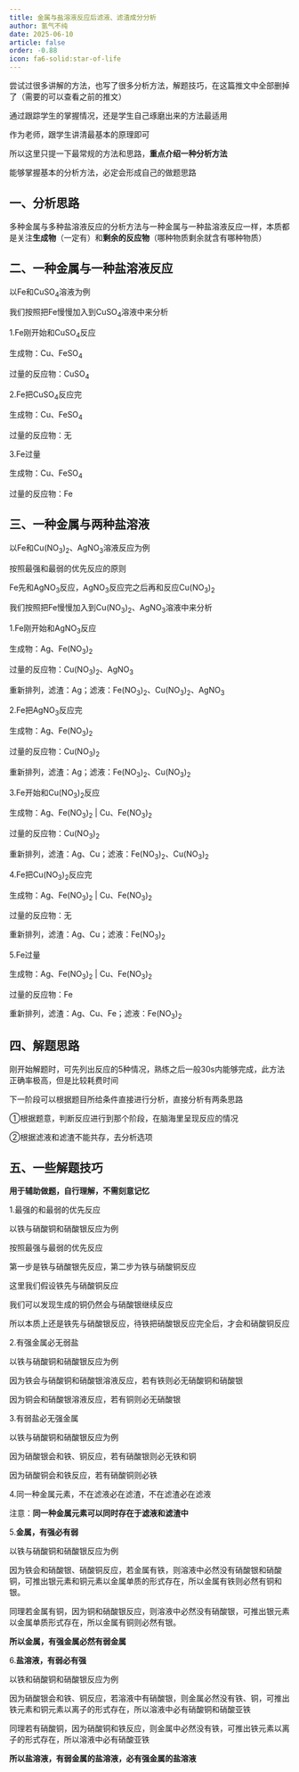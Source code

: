 ```yaml
---
title: 金属与盐溶液反应后滤液、滤渣成分分析
author: 氢气不纯
date: 2025-06-10
article: false
order: -0.88
icon: fa6-solid:star-of-life
---
```


尝试过很多讲解的方法，也写了很多分析方法，解题技巧，在这篇推文中全部删掉了（需要的可以查看之前的推文）

通过跟踪学生的掌握情况，还是学生自己琢磨出来的方法最适用

作为老师，跟学生讲清最基本的原理即可

所以这里只提一下最常规的方法和思路，**重点介绍一种分析方法**

能够掌握基本的分析方法，必定会形成自己的做题思路

## 一、分析思路	

多种金属与多种盐溶液反应的分析方法与一种金属与一种盐溶液反应一样，本质都是关注**生成物**（一定有）和**剩余的反应物**（哪种物质剩余就含有哪种物质）

## 二、一种金属与一种盐溶液反应

以Fe和CuSO<sub>4</sub>溶液为例

我们按照把Fe慢慢加入到CuSO<sub>4</sub>溶液中来分析

1.Fe刚开始和CuSO<sub>4</sub>反应

生成物：Cu、FeSO<sub>4</sub>

过量的反应物：CuSO<sub>4</sub>

2.Fe把CuSO<sub>4</sub>反应完

生成物：Cu、FeSO<sub>4</sub>

过量的反应物：无

3.Fe过量

生成物：Cu、FeSO<sub>4</sub>

过量的反应物：Fe

## 三、一种金属与两种盐溶液	

以Fe和Cu(NO<sub>3</sub>)<sub>2</sub>、AgNO<sub>3</sub>溶液反应为例

按照最强和最弱的优先反应的原则

Fe先和AgNO<sub>3</sub>反应，AgNO<sub>3</sub>反应完之后再和反应Cu(NO<sub>3</sub>)<sub>2</sub>​  

我们按照把Fe慢慢加入到Cu(NO<sub>3</sub>)<sub>2</sub>​、AgNO<sub>3</sub>溶液中来分析

1.Fe刚开始和AgNO<sub>3</sub>​反应

生成物：Ag、Fe(NO<sub>3</sub>)<sub>2</sub>

过量的反应物：Cu(NO<sub>3</sub>)<sub>2</sub>、AgNO<sub>3</sub>

重新排列，滤渣：Ag；滤液：Fe(NO<sub>3</sub>)<sub>2</sub>、Cu(NO<sub>3</sub>)<sub>2</sub>、AgNO<sub>3</sub>​

2.Fe把AgNO<sub>3</sub>​反应完

生成物：Ag、Fe(NO<sub>3</sub>)<sub>2</sub>

过量的反应物：Cu(NO<sub>3</sub>)<sub>2</sub>

重新排列，滤渣：Ag；滤液：Fe(NO<sub>3</sub>)<sub>2</sub>、Cu(NO<sub>3</sub>)<sub>2</sub>

3.Fe开始和Cu(NO<sub>3</sub>)<sub>2</sub>反应

生成物：Ag、Fe(NO<sub>3</sub>)<sub>2</sub> | Cu、Fe(NO<sub>3</sub>)<sub>2</sub>

过量的反应物：Cu(NO<sub>3</sub>)<sub>2</sub>

重新排列，滤渣：Ag、Cu；滤液：Fe(NO<sub>3</sub>)<sub>2</sub>、Cu(NO<sub>3</sub>)<sub>2</sub>

4.Fe把Cu(NO<sub>3</sub>)<sub>2</sub>反应完

生成物：Ag、Fe(NO<sub>3</sub>)<sub>2</sub> | Cu、Fe(NO<sub>3</sub>)<sub>2</sub>

过量的反应物：无	

重新排列，滤渣：Ag、Cu；滤液：Fe(NO<sub>3</sub>)<sub>2</sub>

5.Fe过量

生成物：Ag、Fe(NO<sub>3</sub>)<sub>2</sub> | Cu、Fe(NO<sub>3</sub>)<sub>2</sub>

过量的反应物：Fe

重新排列，滤渣：Ag、Cu、Fe；滤液：Fe(NO<sub>3</sub>)<sub>2</sub>

## 四、解题思路

刚开始解题时，可先列出反应的5种情况，熟练之后一般30s内能够完成，此方法正确率极高，但是比较耗费时间

下一阶段可以根据题目所给条件直接进行分析，直接分析有两条思路

①根据题意，判断反应进行到那个阶段，在脑海里呈现反应的情况

②根据滤液和滤渣不能共存，去分析选项

## 五、一些解题技巧	

**用于辅助做题，自行理解，不需刻意记忆**

1.最强的和最弱的优先反应

以铁与硝酸铜和硝酸银反应为例

按照最强与最弱的优先反应

第一步是铁与硝酸银先反应，第二步为铁与硝酸铜反应

这里我们假设铁先与硝酸铜反应

我们可以发现生成的铜仍然会与硝酸银继续反应

所以本质上还是铁先与硝酸银反应，待铁把硝酸银反应完全后，才会和硝酸铜反应

2.有强金属必无弱盐

以铁与硝酸铜和硝酸银反应为例

因为铁会与硝酸铜和硝酸银溶液反应，若有铁则必无硝酸铜和硝酸银

因为铜会和硝酸银溶液反应，若有铜则必无硝酸银

3.有弱盐必无强金属	

以铁与硝酸铜和硝酸银反应为例

因为硝酸银会和铁、铜反应，若有硝酸银则必无铁和铜

因为硝酸铜会和铁反应，若有硝酸铜则必铁

4.同一种金属元素，不在滤液必在滤渣，不在滤渣必在滤液

注意：**同一种金属元素可以同时存在于滤液和滤渣中**

5.**金属，有强必有弱**

以铁与硝酸铜和硝酸银反应为例

因为铁会和硝酸银、硝酸铜反应，若金属有铁，则溶液中必然没有硝酸银和硝酸铜，可推出银元素和铜元素以金属单质的形式存在，所以金属有铁则必然有铜和银。

同理若金属有铜，因为铜和硝酸银反应，则溶液中必然没有硝酸银，可推出银元素以金属单质形式存在，所以金属有铜则必然有银。

**所以金属，有强金属必然有弱金属**

6.**盐溶液，有弱必有强**

以铁和硝酸铜和硝酸银反应为例

因为硝酸银会和铁、铜反应，若溶液中有硝酸银，则金属必然没有铁、铜，可推出铁元素和铜元素以离子的形式存在，所以溶液中必有硝酸铜和硝酸亚铁

同理若有硝酸铜，因为硝酸铜和铁反应，则金属中必然没有铁，可推出铁元素以离子的形式存在，所以溶液中必有硝酸亚铁

**所以盐溶液，有弱金属的盐溶液，必有强金属的盐溶液**

‍
